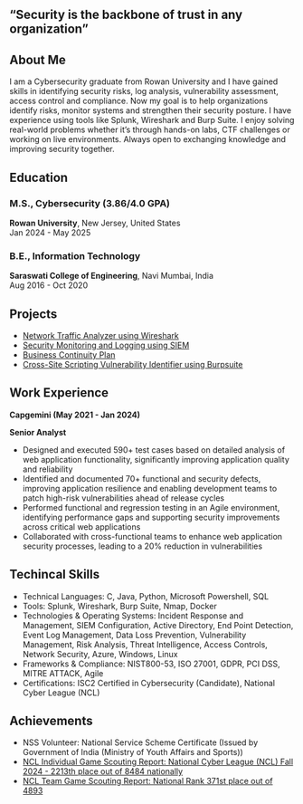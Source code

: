 ## “Security is the backbone of trust in any organization”

## About Me
I am a Cybersecurity graduate from Rowan University and I have gained skills in identifying security risks, log analysis, vulnerability assessment, access control and compliance. Now my goal is to help organizations identify risks, monitor systems and strengthen their security posture. I have experience using tools like Splunk, Wireshark and Burp Suite. I enjoy solving real-world problems whether it’s through hands-on labs, CTF challenges or working on live environments. Always open to exchanging knowledge and improving security together.

## Education
### M.S., Cybersecurity (3.86/4.0 GPA)
**Rowan University**, New Jersey, United States  
Jan 2024 - May 2025

### B.E., Information Technology
**Saraswati College of Engineering**, Navi Mumbai, India  
Aug 2016 - Oct 2020

## Projects
- [Network Traffic Analyzer using Wireshark](https://dasalvi36.github.io/Wireshark/)
- [Security Monitoring and Logging using SIEM](https://dasalvi36.github.io/SIEM-Security-Information-and-Event-Management/)
- [Business Continuity Plan](https://github.com/Dasalvi36/Business-Continuity-Plan/raw/main/Business%20Continuity%20Plan.docx)
- [Cross-Site Scripting Vulnerability Identifier using Burpsuite](https://dasalvi36.github.io/Cross-Site-Scripting-Vulnerability-Identifier-using-Burpsuite/)

## Work Experience

**Capgemini (May 2021 - Jan 2024)**

**Senior Analyst**
- Designed and executed 590+ test cases based on detailed analysis of web application functionality, significantly improving application quality and reliability
- Identified and documented 70+ functional and security defects, improving application resilience and enabling development teams to patch high-risk vulnerabilities ahead of release cycles
- Performed functional and regression testing in an Agile environment, identifying performance gaps and supporting security improvements across critical web applications
- Collaborated with cross-functional teams to enhance web application security processes, leading to a 20% reduction in vulnerabilities
  
## Techincal Skills
- Technical Languages: C, Java, Python, Microsoft Powershell, SQL
- Tools: Splunk, Wireshark, Burp Suite, Nmap, Docker
- Technologies & Operating Systems: Incident Response and Management, SIEM Configuration, Active Directory, End Point Detection, Event Log Management, Data Loss Prevention, Vulnerability   Management, Risk Analysis, Threat Intelligence, Access Controls, Network Security, Azure, Windows, Linux
- Frameworks & Compliance: NIST800-53, ISO 27001, GDPR, PCI DSS, MITRE ATTACK, Agile
- Certifications: ISC2 Certified in Cybersecurity (Candidate), National Cyber League (NCL)

## Achievements
- NSS Volunteer: National Service Scheme Certificate (Issued by Government of India (Ministry of Youth Affairs and Sports))
- [NCL Individual Game Scouting Report: National Cyber League (NCL) Fall 2024 - 2213th place out of 8484 nationally](https://github.com/Dasalvi36/National-Cyber-League-Report/blob/main/Dhanashree%20Salvi%20-%20Cyber%20Skyline%20Report.pdf)
- [NCL Team Game Scouting Report: National Rank 371st place out of 4893](https://github.com/Dasalvi36/National-Cyber-League-Report/blob/main/TeamGame_Report_Dhanashree%20Salvi%20-%20Cyber%20Skyline%20Report.pdf)
